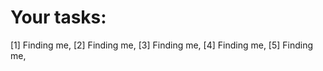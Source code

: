Your tasks:
========

[1] Finding me,
[2] Finding me,
[3] Finding me,
[4] Finding me,
[5] Finding me,
